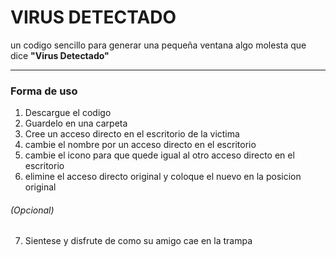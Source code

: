 # VIRUS DETECTADO

un codigo sencillo para generar una pequeña ventana algo molesta que dice **"Virus Detectado"**

---
### Forma de uso

1. Descargue el codigo
2. Guardelo en una carpeta
3. Cree un acceso directo en el escritorio de la victima
4. cambie el nombre por un acceso directo en el escritorio
5. cambie el icono para que quede igual al otro acceso directo en el escritorio
6. elimine el acceso directo original y coloque el nuevo en la posicion original
###### (Opcional)
7. Sientese y disfrute de como su amigo cae en la trampa